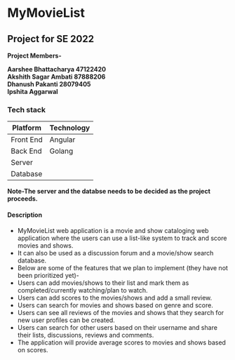 # MyMovieList <br />

## Project for SE 2022 <br />

**Project Members-** <br />

**Aarshee Bhattacharya 47122420** <br />
**Akshith Sagar Ambati 87888206** <br />
**Dhanush Pakanti 28079405** <br />
**Ipshita Aggarwal** <br />

### Tech stack <br />
Platform | Technology
-------- | ---------
Front End|Angular
Back End |Golang
Server   |
Database |

**Note-The server and the databse needs to be decided as the project proceeds.**

#### Description <br />

* MyMovieList web application is a movie and show cataloging web application where the users can use a list-like system to track and score movies and shows.<br />
* It can also be used as a discussion forum and a movie/show search database. <br />
* Below are some of the features that we plan to implement (they have not been prioritized yet)-<br />
* Users can add movies/shows to their list and mark them as completed/currently watching/plan to watch.<br />
* Users can add scores to the movies/shows and add a small review.<br />
* Users can search for movies and shows based on genre and score.<br />
* Users can see all reviews of the movies and shows that they search for new user profiles can be created.<br />
* Users can search for other users based on their username and share their lists, discussions, reviews and comments.<br />
* The application will provide average scores to movies and shows based on scores.<br />
